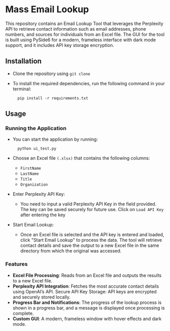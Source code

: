 # Mass Email Lookup
This repository contains an Email Lookup Tool that leverages the Perplexity API to retrieve contact information such as email addresses, phone numbers, and sources for individuals from an Excel file. The GUI for the tool is built using PySide6 for a modern, frameless interface with dark mode support, and it includes API key storage encryption.

## Installation
* Clone the repository using `git clone`
* To install the required dependencies, run the following command in your terminal:

        pip install -r requirements.txt

## Usage
### Running the Application
* You can start the application by running:

        python ui_test.py

* Choose an Excel file `(.xlsx)` that contains the following columns:
  * `FirstName`
  * `LastName`
  * `Title`
  * `Organization`
* Enter Perplexity API Key:
  * You need to input a valid Perplexity API Key in the field provided. The key can be saved securely for future use. Click on `Load API Key` after entering the key
* Start Email Lookup:
  * Once an Excel file is selected and the API key is entered and loaded, click "Start Email Lookup" to process the data. The tool will retrieve contact details and save the output to a new Excel file in the same directory from which the original was accessed.

### Features
* **Excel File Processing**: Reads from an Excel file and outputs the results to a new Excel file.
* **Perplexity API Integration**: Fetches the most accurate contact details using OpenAI’s API.
Secure API Key Storage: API keys are encrypted and securely stored locally.
* **Progress Bar and Notifications**: The progress of the lookup process is shown in a progress bar, and a message is displayed once processing is complete.
* **Custom GUI**: A modern, frameless window with hover effects and dark mode.
